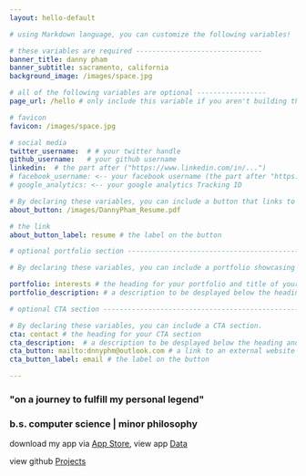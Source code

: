 ```yaml
---
layout: hello-default

# using Markdown language, you can customize the following variables!

# these variables are required -------------------------------
banner_title: danny pham
banner_subtitle: sacramento, california
background_image: /images/space.jpg

# all of the following variables are optional -----------------
page_url: /hello # only include this variable if you aren't building the page to your primary domain

# favicon
favicon: /images/space.jpg

# social media
twitter_username:  # # your twitter handle
github_username:   # your github username
linkedin:  # the part after ("https://www.linkedin.com/in/...")
# facebook_username: <-- your facebook username (the part after "https://www.facebook.com/...")
# google_analytics: <-- your google analytics Tracking ID

# By declaring these variables, you can include a button that links to an external website or to media.
about_button: /images/DannyPham_Resume.pdf

# the link
about_button_label: resume # the label on the button

# optional portfolio section ------------------------------------------

# By declaring these variables, you can include a portfolio showcasing your work and organize your portfolio's items into a custom layout, all without adding any CSS. In addition, you must 1) create an HTML file in the_includes folder for each project with the text you'd like to display, and 2) create a YAML file in the _data folder describing the order in which each project should be shown and categorized. See `/includes/example.html` and `/_data/work.yml` for examples.

portfolio: interests # the heading for your portfolio and title of your YAML file
portfolio_description: # a description to be desplayed below the heading and above the content

# optional CTA section --------------------------------------------------

# By declaring these variables, you can include a CTA section.
cta: contact # the heading for your CTA section
cta_description:  # a description to be desplayed below the heading and above the content
cta_button: mailto:dnnyphm@outlook.com # a link to an external website or to media
cta_button_label: email # the label on the button

---			
```

[//]: # (write a bit about yourself here)
### "on a journey to fulfill my personal legend"

### b.s. computer science | minor philosophy

download my app via [App Store](https://apps.apple.com/us/app/learn-cybersecurity/id1556509824?platform=iphone), view app [Data](https://github.com/dp916/Learn-Cybersecurity)

view github [Projects](https://github.com/dp916?tab=repositories)
